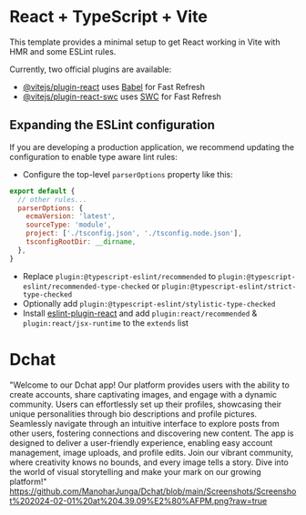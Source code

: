 # React + TypeScript + Vite

This template provides a minimal setup to get React working in Vite with HMR and some ESLint rules.

Currently, two official plugins are available:

- [@vitejs/plugin-react](https://github.com/vitejs/vite-plugin-react/blob/main/packages/plugin-react/README.md) uses [Babel](https://babeljs.io/) for Fast Refresh
- [@vitejs/plugin-react-swc](https://github.com/vitejs/vite-plugin-react-swc) uses [SWC](https://swc.rs/) for Fast Refresh

## Expanding the ESLint configuration

If you are developing a production application, we recommend updating the configuration to enable type aware lint rules:

- Configure the top-level `parserOptions` property like this:

```js
export default {
  // other rules...
  parserOptions: {
    ecmaVersion: 'latest',
    sourceType: 'module',
    project: ['./tsconfig.json', './tsconfig.node.json'],
    tsconfigRootDir: __dirname,
  },
}
```

- Replace `plugin:@typescript-eslint/recommended` to `plugin:@typescript-eslint/recommended-type-checked` or `plugin:@typescript-eslint/strict-type-checked`
- Optionally add `plugin:@typescript-eslint/stylistic-type-checked`
- Install [eslint-plugin-react](https://github.com/jsx-eslint/eslint-plugin-react) and add `plugin:react/recommended` & `plugin:react/jsx-runtime` to the `extends` list
# Dchat

"Welcome to our Dchat app! Our platform provides users with the ability to create accounts, share captivating images, and engage with a dynamic community. Users can effortlessly set up their profiles, showcasing their unique personalities through bio descriptions and profile pictures. Seamlessly navigate through an intuitive interface to explore posts from other users, fostering connections and discovering new content. The app is designed to deliver a user-friendly experience, enabling easy account management, image uploads, and profile edits. Join our vibrant community, where creativity knows no bounds, and every image tells a story. Dive into the world of visual storytelling and make your mark on our growing platform!"
https://github.com/ManoharJunga/Dchat/blob/main/Screenshots/Screenshot%202024-02-01%20at%204.39.09%E2%80%AFPM.png?raw=true
